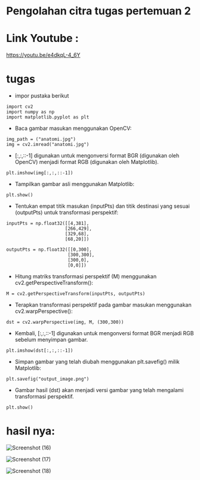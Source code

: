 # Pengolahan citra tugas pertemuan 2

# Link Youtube :

https://youtu.be/e4dkqL-4_6Y

# tugas

- impor pustaka berikut
```
import cv2
import numpy as np
import matplotlib.pyplot as plt
```

- Baca gambar masukan menggunakan OpenCV:

```
img_path = ("anatomi.jpg")
img = cv2.imread("anatomi.jpg")
```

- [:,:,::-1] digunakan untuk mengonversi format BGR (digunakan oleh OpenCV) menjadi format RGB (digunakan oleh Matplotlib).

```
plt.imshow(img[:,:,::-1])
```

- Tampilkan gambar asli menggunakan Matplotlib:

```
plt.show()
```

- Tentukan empat titik masukan (inputPts) dan titik destinasi yang sesuai (outputPts) untuk transformasi perspektif:

```
inputPts = np.float32([[4,381],
                      [266,429],
                      [329,68],
                      [68,20]])

outputPts = np.float32([[0,300],
                       [300,300],
                       [300,0],
                       [0,0]])
```

- Hitung matriks transformasi perspektif (M) menggunakan cv2.getPerspectiveTransform():

```
M = cv2.getPerspectiveTransform(inputPts, outputPts)
```

- Terapkan transformasi perspektif pada gambar masukan menggunakan cv2.warpPerspective():

```
dst = cv2.warpPerspective(img, M, (300,300))
```

- Kembali, [:,:,::-1] digunakan untuk mengonversi format BGR menjadi RGB sebelum menyimpan gambar.

```
plt.imshow(dst[:,:,::-1])
```

- Simpan gambar yang telah diubah menggunakan plt.savefig() milik Matplotlib:

```
plt.savefig("output_image.png")
```

- Gambar hasil (dst) akan menjadi versi gambar yang telah mengalami transformasi perspektif.

```
plt.show()
```

# hasil nya:

![Screenshot (16)](https://github.com/Mverdy22A2/Pengolahan-citra-/assets/115523263/bb68cb38-e09b-4a1e-aa97-e6268b9bfd38)

![Screenshot (17)](https://github.com/Mverdy22A2/Pengolahan-citra-/assets/115523263/39633588-0cfc-4485-b00e-abb155c9d5c3)

![Screenshot (18)](https://github.com/Mverdy22A2/Pengolahan-citra-/assets/115523263/239c34d3-b6fc-4fe7-b4ad-97a2896faf5a)
